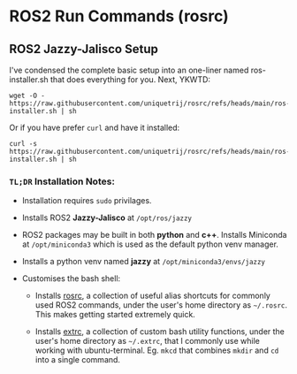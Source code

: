 # ROS2 Run Commands (rosrc)

## ROS2 Jazzy-Jalisco Setup 

I've condensed the complete basic setup into an one-liner named ros-installer.sh that does everything for you. Next, YKWTD:

```
wget -O - https://raw.githubusercontent.com/uniquetrij/rosrc/refs/heads/main/ros-installer.sh | sh
```
Or if you have prefer `curl` and have it installed:
```
curl -s https://raw.githubusercontent.com/uniquetrij/rosrc/refs/heads/main/ros-installer.sh | sh
```

### `TL;DR` Installation Notes:

* Installation requires `sudo` privilages.

* Installs ROS2 __Jazzy-Jalisco__ at `/opt/ros/jazzy`

* ROS2 packages may be built in both __python__ and __c++__. Installs Miniconda at `/opt/miniconda3` which is used as the default python venv manager.

* Installs a python venv named __jazzy__ at `/opt/miniconda3/envs/jazzy` 

* Customises the bash shell:

    * Installs [rosrc](./rosrc), a collection of useful alias shortcuts for commonly used ROS2 commands, under the user's home directory as `~/.rosrc`. This makes getting started extremely quick.

    * Installs [extrc](https://github.com/uniquetrij/bashrc-extensions/blob/main/extrc), a collection of custom bash utility functions, under the user's home directory as `~/.extrc`, that I commonly use while working with ubuntu-terminal. Eg. `mkcd` that combines `mkdir` and `cd` into a single command.
